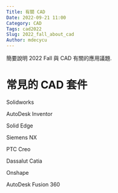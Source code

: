 ```yaml
---
Title: 有關 CAD
Date: 2022-09-21 11:00
Category: CAD
Tags: cad2022
Slug: 2022_fall_about_cad
Author: mdecycu
---
```


簡要說明 2022 Fall 與 CAD 有關的應用議題.

<!-- PELICAN_END_SUMMARY -->

常見的 CAD 套件
====

Solidworks

AutoDesk Inventor

Solid Edge

Siemens NX

PTC Creo

Dassalut Catia

Onshape

AutoDesk Fusion 360

[1]: https://www.apollotechnical.com/cad-software-companies-use/
[2]: https://www.3dnatives.com/en/top10-cad-software-180320194/
[3]: https://www.trustradius.com/computer-aided-design-cad
[Creo 9]: https://www.ptc.com/en/products/creo/whats-new
[YunTuCAD]: https://www.yuntucad.com/store_space/home
[CrownCAD]: https://cad.crowncad.com/cad/workspace/p/625bfd6e722f385f9f154095/d/631b3f5753d7143eb2092257?projectId=625bfd6e722f385f9f154095&code=631b178753d7143eb208af10
